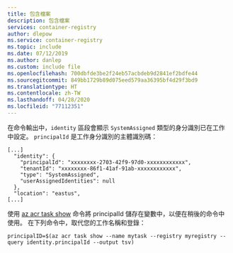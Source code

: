 ```yaml
---
title: 包含檔案
description: 包含檔案
services: container-registry
author: dlepow
ms.service: container-registry
ms.topic: include
ms.date: 07/12/2019
ms.author: danlep
ms.custom: include file
ms.openlocfilehash: 700dbfde3be2f24eb57acbdeb9d2841ef2bdfe44
ms.sourcegitcommit: 849bb1729b89d075eed579aa36395bf4d29f3bd9
ms.translationtype: HT
ms.contentlocale: zh-TW
ms.lasthandoff: 04/28/2020
ms.locfileid: "77112351"
---
```

在命令輸出中，`identity` 區段會顯示 `SystemAssigned` 類型的身分識別已在工作中設定。 `principalId` 是工作身分識別的主體識別碼：

```console
[...]
  "identity": {
    "principalId": "xxxxxxxx-2703-42f9-97d0-xxxxxxxxxxxx",
    "tenantId": "xxxxxxxx-86f1-41af-91ab-xxxxxxxxxxxx",
    "type": "SystemAssigned",
    "userAssignedIdentities": null
  },
  "location": "eastus",
[...]
``` 
使用 [az acr task show][az-acr-task-show] 命令將 principalId 儲存在變數中，以便在稍後的命令中使用。 在下列命令中，取代您的工作名稱和登錄：

```azurecli
principalID=$(az acr task show --name mytask --registry myregistry --query identity.principalId --output tsv)
```

<!-- LINKS - Internal -->
[az-acr-task-show]: /cli/azure/acr/task#az-acr-task-show
